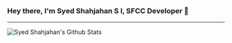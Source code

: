 ### Hey there, I'm Syed Shahjahan S I, SFCC Developer 🙂

---

<img align="left" alt="Syed Shahjahan's Github Stats" src="https://github-readme-stats.vercel.app/api?username=syed-shahjahan&show_icons=true&hide_border=true" >

